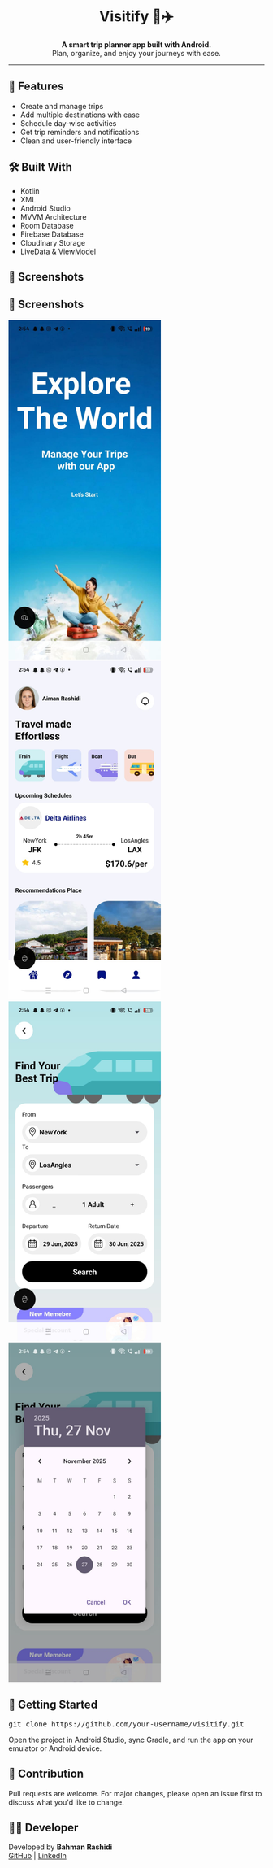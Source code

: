 <h1 align="center">Visitify 🧭✈️</h1>

<p align="center">
  <b>A smart trip planner app built with Android.</b><br/>
  Plan, organize, and enjoy your journeys with ease.
</p>

<hr>

<h2>🌟 Features</h2>
<ul>
  <li>Create and manage trips</li>
  <li>Add multiple destinations with ease</li>
  <li>Schedule day-wise activities</li>
  <li>Get trip reminders and notifications</li>
  <li>Clean and user-friendly interface</li>
</ul>

<h2>🛠 Built With</h2>
<ul>
  <li>Kotlin</li>
  <li>XML</li>
  <li>Android Studio</li>
  <li>MVVM Architecture</li>
  <li>Room Database</li>
  <li>Firebase Database</li>
  <li>Cloudinary Storage</li>
  <li>LiveData & ViewModel</li>
</ul>

<h2>📸 Screenshots</h2>
<p>
 <h2>📸 Screenshots</h2>
<p>
  <img src="https://raw.githubusercontent.com/Bahman007u/screenshots/8198c4e497e0bdab8feed25b48f721afd3fae558/WhatsApp%20Image%202025-06-29%20at%202.56.52%20AM%20(2).jpeg" width="300" alt="Screenshot 1"/>
  <img src="https://raw.githubusercontent.com/Bahman007u/screenshots/8198c4e497e0bdab8feed25b48f721afd3fae558/WhatsApp%20Image%202025-06-29%20at%202.56.52%20AM%20(1).jpeg" width="300" alt="Screenshot 2"/>
  <img src="https://raw.githubusercontent.com/Bahman007u/screenshots/8198c4e497e0bdab8feed25b48f721afd3fae558/WhatsApp%20Image%202025-06-29%20at%202.56.52%20AM.jpeg" width="300" alt="Screenshot 3"/>
  <img src="https://raw.githubusercontent.com/Bahman007u/screenshots/8198c4e497e0bdab8feed25b48f721afd3fae558/WhatsApp%20Image%202025-06-29%20at%202.56.51%20AM.jpeg" width="300" alt="Screenshot 4"/>
</p>



</p>

<h2>🚀 Getting Started</h2>
<pre>
git clone https://github.com/your-username/visitify.git
</pre>
<p>Open the project in Android Studio, sync Gradle, and run the app on your emulator or Android device.</p>

<h2>🤝 Contribution</h2>
<p>Pull requests are welcome. For major changes, please open an issue first to discuss what you'd like to change.</p>


<h2>👨‍💻 Developer</h2>
<p>
  Developed by <b>Bahman Rashidi</b><br/>
  <a href="https://github.com/Bahman007u" target="_blank">GitHub</a> |
  <a href="https://www.linkedin.com/in/bahman-rashidi-33b63a233/" target="_blank">LinkedIn</a>
</p>
